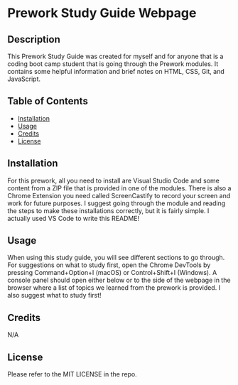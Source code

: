 # Prework Study Guide Webpage

## Description

This Prework Study Guide was created for myself and for anyone that is a coding boot camp student that is going through the Prework modules. It contains some helpful information and brief notes on HTML, CSS, Git, and JavaScript.

## Table of Contents

- [Installation](#installation)
- [Usage](#usage)
- [Credits](#credits)
- [License](#license)

## Installation

For this prework, all you need to install are Visual Studio Code and some content from a ZIP file that is provided in one of the modules. There is also a Chrome Extension you need called ScreenCastify to record your screen and work for future purposes. I suggest going through the module and reading the steps to make these installations correctly, but it is fairly simple. I actually used VS Code to write this README!

## Usage

When using this study guide, you will see different sections to go through. For suggestions on what to study first, open the Chrome DevTools by pressing Command+Option+I (macOS) or Control+Shift+I (Windows). A console panel should open either below or to the side of the webpage in the browser where a list of topics we learned from the prework is provided. I also suggest what to study first!

## Credits

N/A

## License

Please refer to the MIT LICENSE in the repo.